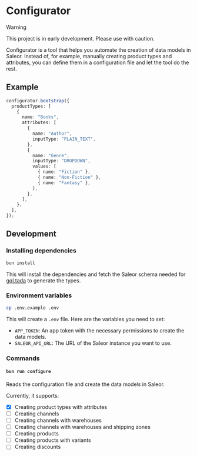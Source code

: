 # Configurator

> [!WARNING]
> This project is in early development. Please use with caution.

Configurator is a tool that helps you automate the creation of data models in Saleor. Instead of, for example, manually creating product types and attributes, you can define them in a configuration file and let the tool do the rest.

## Example

```ts
configurator.bootstrap({
  productTypes: [
    {
      name: "Books",
      attributes: [
        {
          name: "Author",
          inputType: "PLAIN_TEXT",
        },
        {
          name: "Genre",
          inputType: "DROPDOWN",
          values: [
            { name: "Fiction" },
            { name: "Non-Fiction" },
            { name: "Fantasy" },
          ],
        },
      ],
    },
  ],
});
```

## Development

### Installing dependencies

```bash
bun install
```

This will install the dependencies and fetch the Saleor schema needed for [gql.tada](https://gql-tada.0no.co/) to generate the types.

### Environment variables

```bash
cp .env.example .env
```

This will create a `.env` file. Here are the variables you need to set:

- `APP_TOKEN`: An app token with the necessary permissions to create the data models.
- `SALEOR_API_URL`: The URL of the Saleor instance you want to use.

### Commands

#### `bun run configure`

Reads the configuration file and create the data models in Saleor.

Currently, it supports:

- [x] Creating product types with attributes
- [ ] Creating channels
- [ ] Creating channels with warehouses
- [ ] Creating channels with warehouses and shipping zones
- [ ] Creating products
- [ ] Creating products with variants
- [ ] Creating discounts
